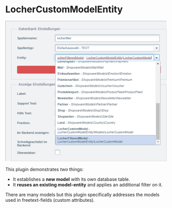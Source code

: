 # LocherCustomModelEntity

![LocherModels](locher_models.jpg)

This plugin demonstrates *two* things:
* It establishes a **new model** with its own database table.  
* It **reuses an existing model-entity** and applies an additional filter on it.

There are many models but this plugin specifically addresses the models used in freetext-fields (custom attributes).
